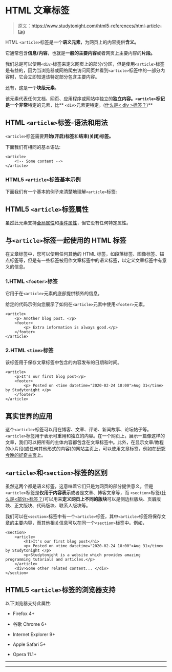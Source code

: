 # HTML 文章标签

> 原文：<https://www.studytonight.com/html5-references/html-article-tag>

HTML `<article>`标签是一个**语义元素**，为网页上的内容提供**含义。**

它通常包含**信息/内容**，也就是**一般的主要内容**或者网页上主要内容的**片段。**

我们总是可以使用`<div>`标签来定义网页上的部分/分区，但是使用`<article>`标签是有益的，因为当浏览器或网络爬虫访问网页并看到`<article>`标签中的一部分内容时，它会立即知道该特定部分包含主要内容。

还有，这是一个**块级元素**。

该元素代表任何文档、网页、应用程序或网站中独立的**独立内容。`<article>`标记是一个非常**特定的元素，比** `<div>`元素更特定。([什么是< div >标签？](https://www.studytonight.com/html5-references/html-div-tag))**

## HTML `<article>`标签-语法和用法

`<article>`标签需要**开始(开启)标签**和**结束(关闭)标签。**

下面我们有相同的基本语法:

```
<article>
    <!-- Some content -->
</article>
```

### HTML5 `<article>`标签基本示例

下面我们有一个基本的例子来清楚地理解`<article>`标签:

## HTML5 `<article>`标签属性

虽然此元素支持[全局属性](https://www.studytonight.com/html5-references/html-global-attributes)和[事件属性](https://www.studytonight.com/html5-references/html-event-attributes)，但它没有任何特定属性。

## 与`<article>`标签一起使用的 HTML 标签

在文章标签中，您可以使用任何其他的 HTML 标签，如段落标签、图像标签、锚点标签等，但是有一些标签被用作文章标签中的语义标签，以定义文章标签中有意义的信息。

### 1.HTML `<footer>`标签

它用于在`<article>`元素的底部提供额外的信息。

给定的代码示例向您展示了如何在`<article>`元素中使用`<footer>`元素。

```
<article>
    <p> Another blog post. </p>
    <footer>
        <p> Extra information is always good.</p>
    </footer>
</article>
```

### 2.HTML `<time>`标签

该标签用于保存文章标签中包含的内容发布的日期和时间。

```
<article>
    <p>It's our first blog post</p>
    <footer>
        <p> Posted on <time datetime="2020-02-24 18:00">Aug 31</time> by Studytonight </p>
    </footer>
</article>
```

## 真实世界的应用

这个`<article>`标签可以用在博客、文章、评论、新闻故事、论坛帖子等。`<article>`标签用于表示可重用和独立的内容。在一个网页上，展示一篇像这样的文章，我们可以把所有的主体内容都包含在文章标签中。此外，在显示文章/教程的小片段(或任何其他形式的内容)的网站主页上，可以使用文章标签，例如在[研究今晚的好奇主页](https://studytonight.com/curious)上。

## `<article>`和`<section>`标签的区别

虽然这两个都是语义标签，这意味着它们只是为网页的部分提供意义，但是`<article>`标签是**仅用于内容表示**或者是文章、博客文章等，而 `<section>`标签([什么是<部分>标签？](https://www.studytonight.com/html5-references/html-section-tag))可以用来**定义网页上不同的版块**可以是侧边栏版块、页眉版块、正文版块、代码版块、联系人版块等。

我们可以在`<section>`标签中有一个`<article>`标签，其中`<article>`标签将保存文章的主要内容，而其他相关信息可以在同一个`<section>`标签中。例如，

```
<section>
    <article>
        <h1>It's our first blog post</h1>
        <p> Posted on <time datetime="2020-02-24 18:00">Aug 31</time> by Studytonight </p>
        <p>Studytonight is a website which provides amazing programming tutorials and articles.</p>
    </article>
    <div>Some other related content... </div>
</section>
```

## HTML5 `<article>`标签的浏览器支持

以下浏览器支持此属性:

*   Firefox 4+

*   谷歌 Chrome 6+

*   Internet Explorer 9+

*   Apple Safari 5+

*   Opera 11.1+

* * *

* * *